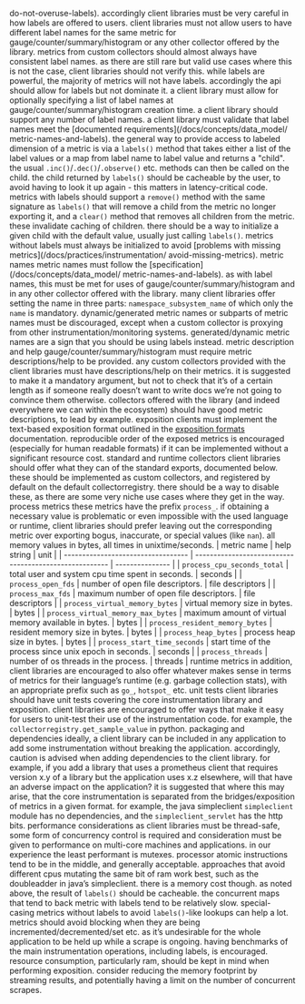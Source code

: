do-not-overuse-labels).
accordingly client libraries must be very careful in how labels are offered to
users.
client libraries must not allow users to have different
label names for the same metric for gauge/counter/summary/histogram or any
other collector offered by the library.
metrics from custom collectors should almost always have consistent label
names. as there are still rare but valid use cases where this is not the case,
client libraries should not verify this.
while labels are powerful, the majority of metrics will not have labels.
accordingly the api should allow for labels but not dominate it.
a client library must allow for optionally specifying a list of label names at
gauge/counter/summary/histogram creation time. a client library should support
any number of label names. a client library must validate that label names meet
the [documented
requirements](/docs/concepts/data_model/
metric-names-and-labels).
the general way to provide access to labeled dimension of a metric is via a
`labels()` method that takes either a list of the label values or a map from
label name to label value and returns a "child". the usual
`.inc()`/`.dec()`/`.observe()` etc. methods can then be called on the child.
the child returned by `labels()` should be cacheable by the user, to avoid
having to look it up again - this matters in latency-critical code.
metrics with labels should support a `remove()` method with the same signature
as `labels()` that will remove a child from the metric no longer exporting it,
and a `clear()` method that removes all children from the metric. these
invalidate caching of children.
there should be a way to initialize a given child with the default value,
usually just calling `labels()`. metrics without labels must always be
initialized to avoid [problems with missing
metrics](/docs/practices/instrumentation/
avoid-missing-metrics).
metric names
metric names must follow the
[specification](/docs/concepts/data_model/
metric-names-and-labels). as with
label names, this must be met for uses of gauge/counter/summary/histogram and
in any other collector offered with the library.
many client libraries offer setting the name in three parts:
`namespace_subsystem_name` of which only the `name` is mandatory.
dynamic/generated metric names or subparts of metric names must be discouraged,
except when a custom collector is proxying from other
instrumentation/monitoring systems. generated/dynamic metric names are a sign
that you should be using labels instead.
metric description and help
gauge/counter/summary/histogram must require metric descriptions/help to be
provided.
any custom collectors provided with the client libraries must have
descriptions/help on their metrics.
it is suggested to make it a mandatory argument, but not to check that it’s of
a certain length as if someone really doesn’t want to write docs we’re not
going to convince them otherwise. collectors offered with the library (and
indeed everywhere we can within the ecosystem) should have good metric
descriptions, to lead by example.
exposition
clients must implement the text-based exposition format outlined in the
[exposition formats](/docs/instrumenting/exposition_formats) documentation.
reproducible order of the exposed metrics is encouraged (especially for human
readable formats) if it can be implemented without a significant resource cost.
standard and runtime collectors
client libraries should offer what they can of the standard exports, documented
below.
these should be implemented as custom collectors, and registered by default on
the default collectorregistry. there should be a way to disable these, as there
are some very niche use cases where they get in the way.
process metrics
these metrics have the prefix `process_`. if obtaining a necessary value is
problematic or even impossible with the used language or runtime, client
libraries should prefer leaving out the corresponding metric over exporting
bogus, inaccurate, or special values (like `nan`). all memory values in bytes,
all times in unixtime/seconds.
| metric name                        | help string                                            | unit             |
| ---------------------------------- | ------------------------------------------------------ | ---------------  |
| `process_cpu_seconds_total`        | total user and system cpu time spent in seconds.       | seconds          |
| `process_open_fds`                 | number of open file descriptors.                       | file descriptors |
| `process_max_fds`                  | maximum number of open file descriptors.               | file descriptors |
| `process_virtual_memory_bytes`     | virtual memory size in bytes.                          | bytes            |
| `process_virtual_memory_max_bytes` | maximum amount of virtual memory available in bytes.   | bytes            |
| `process_resident_memory_bytes`    | resident memory size in bytes.                         | bytes            |
| `process_heap_bytes`               | process heap size in bytes.                            | bytes            |
| `process_start_time_seconds`       | start time of the process since unix epoch in seconds. | seconds          |
| `process_threads`                  | number of os threads in the process.             | threads          |
runtime metrics
in addition, client libraries are encouraged to also offer whatever makes sense
in terms of metrics for their language’s runtime (e.g. garbage collection
stats), with an appropriate prefix such as `go_`, `hotspot_` etc.
unit tests
client libraries should have unit tests covering the core instrumentation
library and exposition.
client libraries are encouraged to offer ways that make it easy for users to
unit-test their use of the instrumentation code. for example, the
`collectorregistry.get_sample_value` in python.
packaging and dependencies
ideally, a client library can be included in any application to add some
instrumentation without breaking the application.
accordingly, caution is advised when adding dependencies to the client library.
for example, if you add a library that uses a prometheus client that requires
version x.y of a library but the application uses x.z elsewhere, will that have
an adverse impact on the application?
it is suggested that where this may arise, that the core instrumentation is
separated from the bridges/exposition of metrics in a given format. for
example, the java simpleclient `simpleclient` module has no dependencies, and
the `simpleclient_servlet` has the http bits.
performance considerations
as client libraries must be thread-safe, some form of concurrency control is
required and consideration must be given to performance on multi-core machines
and applications.
in our experience the least performant is mutexes.
processor atomic instructions tend to be in the middle, and generally
acceptable.
approaches that avoid different cpus mutating the same bit of ram work best,
such as the doubleadder in java’s simpleclient. there is a memory cost though.
as noted above, the result of `labels()` should be cacheable. the concurrent
maps that tend to back metric with labels tend to be relatively slow.
special-casing metrics without labels to avoid `labels()`-like lookups can help
a lot.
metrics should avoid blocking when they are being incremented/decremented/set
etc. as it’s undesirable for the whole application to be held up while a scrape
is ongoing.
having benchmarks of the main instrumentation operations, including labels, is
encouraged.
resource consumption, particularly ram, should be kept in mind when performing
exposition. consider reducing the memory footprint by streaming results, and
potentially having a limit on the number of concurrent scrapes.